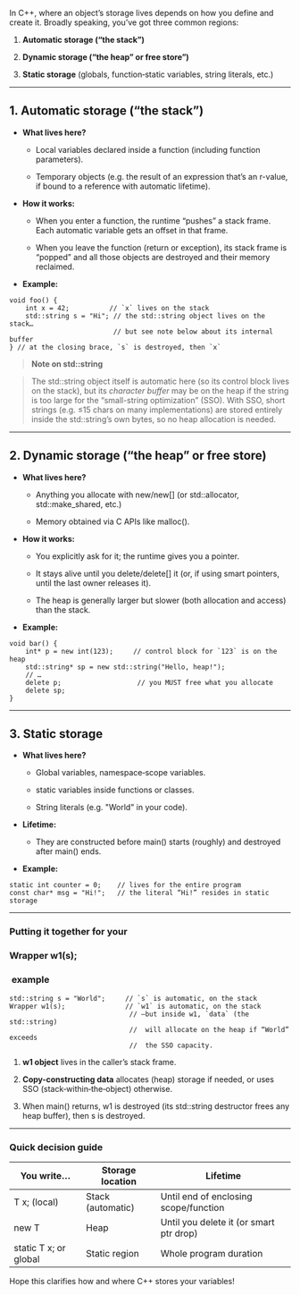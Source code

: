 
In C++, where an object’s storage lives depends on how you define and create it. Broadly speaking, you’ve got three common regions:

1. **Automatic storage (“the stack”)**
    
2. **Dynamic storage (“the heap” or free store”)**
    
3. **Static storage** (globals, function‐static variables, string literals, etc.)
    

---

## **1. Automatic storage (“the stack”)**

- **What lives here?**
    
    - Local variables declared inside a function (including function parameters).
        
    - Temporary objects (e.g. the result of an expression that’s an r-value, if bound to a reference with automatic lifetime).
        
    
- **How it works:**
    
    - When you enter a function, the runtime “pushes” a stack frame. Each automatic variable gets an offset in that frame.
        
    - When you leave the function (return or exception), its stack frame is “popped” and all those objects are destroyed and their memory reclaimed.
        
    
- **Example:**
    

```
void foo() {
    int x = 42;          // `x` lives on the stack
    std::string s = "Hi"; // the std::string object lives on the stack…
                          // but see note below about its internal buffer
} // at the closing brace, `s` is destroyed, then `x`
```

  

  

> **Note on std::string**

> The std::string object itself is automatic here (so its control block lives on the stack), but its _character buffer_ may be on the heap if the string is too large for the “small-string optimization” (SSO). With SSO, short strings (e.g. ≤15 chars on many implementations) are stored entirely inside the std::string’s own bytes, so no heap allocation is needed.

---

## **2. Dynamic storage (“the heap” or free store)**

- **What lives here?**
    
    - Anything you allocate with new/new[] (or std::allocator, std::make_shared, etc.)
        
    - Memory obtained via C APIs like malloc().
        
    
- **How it works:**
    
    - You explicitly ask for it; the runtime gives you a pointer.
        
    - It stays alive until you delete/delete[] it (or, if using smart pointers, until the last owner releases it).
        
    - The heap is generally larger but slower (both allocation and access) than the stack.
        
    
- **Example:**
    

```
void bar() {
    int* p = new int(123);     // control block for `123` is on the heap
    std::string* sp = new std::string("Hello, heap!");
    // …
    delete p;                   // you MUST free what you allocate
    delete sp;
}
```

  

---

## **3. Static storage**

- **What lives here?**
    
    - Global variables, namespace‐scope variables.
        
    - static variables inside functions or classes.
        
    - String literals (e.g. "World" in your code).
        
    
- **Lifetime:**
    
    - They are constructed before main() starts (roughly) and destroyed after main() ends.
        
    
- **Example:**
    

```
static int counter = 0;    // lives for the entire program
const char* msg = "Hi!";   // the literal “Hi!” resides in static storage
```

  

---

### **Putting it together for your** 

### **Wrapper w1(s);**

###  **example**

```
std::string s = "World";     // `s` is automatic, on the stack
Wrapper w1(s);               // `w1` is automatic, on the stack
                              // —but inside w1, `data` (the std::string)
                              //  will allocate on the heap if “World” exceeds
                              //  the SSO capacity.
```

1. **w1 object** lives in the caller’s stack frame.
    
2. **Copy-constructing data** allocates (heap) storage if needed, or uses SSO (stack‐within‐the‐object) otherwise.
    
3. When main() returns, w1 is destroyed (its std::string destructor frees any heap buffer), then s is destroyed.
    

---

### **Quick decision guide**

|**You write…**|**Storage location**|**Lifetime**|
|---|---|---|
|T x; (local)|Stack (automatic)|Until end of enclosing scope/function|
|new T|Heap|Until you delete it (or smart ptr drop)|
|static T x; or global|Static region|Whole program duration|

Hope this clarifies how and where C++ stores your variables!